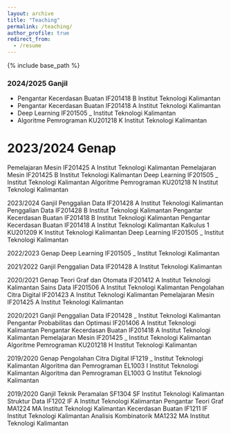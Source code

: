 ```yaml
---
layout: archive
title: "Teaching"
permalink: /teaching/
author_profile: true
redirect_from:
  - /resume
---
```


{% include base_path %}


### 2024/2025 Ganjil
- Pengantar Kecerdasan Buatan	IF201418	B	Institut Teknologi Kalimantan
- Pengantar Kecerdasan Buatan	IF201418	A	Institut Teknologi Kalimantan
- Deep Learning	IF201505	_	Institut Teknologi Kalimantan
- Algoritme Pemrograman	KU201218	K	Institut Teknologi Kalimantan

# 2023/2024 Genap
Pemelajaran Mesin	IF201425	A	Institut Teknologi Kalimantan
Pemelajaran Mesin	IF201425	B	Institut Teknologi Kalimantan
Deep Learning	IF201505	_	Institut Teknologi Kalimantan
Algoritme Pemrograman	KU201218	N	Institut Teknologi Kalimantan

2023/2024 Ganjil
Penggalian Data	IF201428	A	Institut Teknologi Kalimantan
Penggalian Data	IF201428	B	Institut Teknologi Kalimantan
Pengantar Kecerdasan Buatan	IF201418	B	Institut Teknologi Kalimantan
Pengantar Kecerdasan Buatan	IF201418	A	Institut Teknologi Kalimantan
Kalkulus 1	KU201209	K	Institut Teknologi Kalimantan
Deep Learning	IF201505	_	Institut Teknologi Kalimantan

2022/2023 Genap
Deep Learning	IF201505	_	Institut Teknologi Kalimantan

2021/2022 Ganjil
Penggalian Data	IF201428	A	Institut Teknologi Kalimantan

2020/2021 Genap
Teori Graf dan Otomata	IF201412	A	Institut Teknologi Kalimantan
Sains Data	IF201506	A	Institut Teknologi Kalimantan
Pengolahan Citra Digital	IF201423	A	Institut Teknologi Kalimantan
Pemelajaran Mesin	IF201425	A	Institut Teknologi Kalimantan

2020/2021 Ganjil
Penggalian Data	IF201428	_	Institut Teknologi Kalimantan
Pengantar Probabilitas dan Optimasi	IF201406	A	Institut Teknologi Kalimantan
Pengantar Kecerdasan Buatan	IF201418	A	Institut Teknologi Kalimantan
Pemelajaran Mesin	IF201425	_	Institut Teknologi Kalimantan
Algoritme Pemrograman	KU201218	H	Institut Teknologi Kalimantan

2019/2020 Genap
Pengolahan Citra Digital	IF1219	_	Institut Teknologi Kalimantan
Algoritma dan Pemrograman	EL1003	I	Institut Teknologi Kalimantan
Algoritma dan Pemrograman	EL1003	G	Institut Teknologi Kalimantan

2019/2020 Ganjil
Teknik Peramalan	SF1304	SF	Institut Teknologi Kalimantan
Struktur Data	IF1202	IF A	Institut Teknologi Kalimantan
Pengantar Teori Graf	MA1224	MA	Institut Teknologi Kalimantan
Kecerdasan Buatan	IF1211	IF	Institut Teknologi Kalimantan
Analisis Kombinatorik	MA1232	MA	Institut Teknologi Kalimantan
